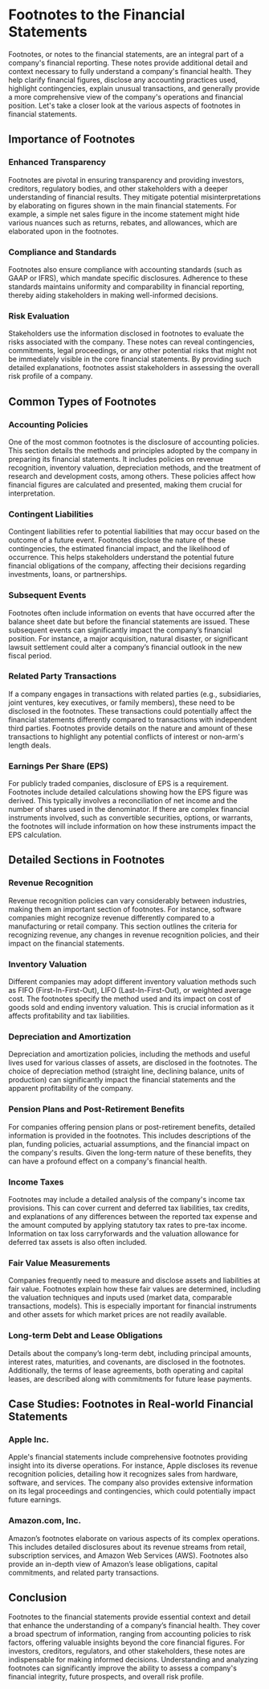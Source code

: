 # Footnotes to the Financial Statements

Footnotes, or notes to the financial statements, are an integral part of a company's financial reporting. These notes provide additional detail and context necessary to fully understand a company's financial health. They help clarify financial figures, disclose any accounting practices used, highlight contingencies, explain unusual transactions, and generally provide a more comprehensive view of the company's operations and financial position. Let's take a closer look at the various aspects of footnotes in financial statements.

## Importance of Footnotes

### Enhanced Transparency

Footnotes are pivotal in ensuring transparency and providing investors, creditors, regulatory bodies, and other stakeholders with a deeper understanding of financial results. They mitigate potential misinterpretations by elaborating on figures shown in the main financial statements. For example, a simple net sales figure in the income statement might hide various nuances such as returns, rebates, and allowances, which are elaborated upon in the footnotes.

### Compliance and Standards

Footnotes also ensure compliance with accounting standards (such as GAAP or IFRS), which mandate specific disclosures. Adherence to these standards maintains uniformity and comparability in financial reporting, thereby aiding stakeholders in making well-informed decisions.

### Risk Evaluation

Stakeholders use the information disclosed in footnotes to evaluate the risks associated with the company. These notes can reveal contingencies, commitments, legal proceedings, or any other potential risks that might not be immediately visible in the core financial statements. By providing such detailed explanations, footnotes assist stakeholders in assessing the overall risk profile of a company.

## Common Types of Footnotes

### Accounting Policies

One of the most common footnotes is the disclosure of accounting policies. This section details the methods and principles adopted by the company in preparing its financial statements. It includes policies on revenue recognition, inventory valuation, depreciation methods, and the treatment of research and development costs, among others. These policies affect how financial figures are calculated and presented, making them crucial for interpretation.

### Contingent Liabilities

Contingent liabilities refer to potential liabilities that may occur based on the outcome of a future event. Footnotes disclose the nature of these contingencies, the estimated financial impact, and the likelihood of occurrence. This helps stakeholders understand the potential future financial obligations of the company, affecting their decisions regarding investments, loans, or partnerships.

### Subsequent Events

Footnotes often include information on events that have occurred after the balance sheet date but before the financial statements are issued. These subsequent events can significantly impact the company’s financial position. For instance, a major acquisition, natural disaster, or significant lawsuit settlement could alter a company’s financial outlook in the new fiscal period.

### Related Party Transactions

If a company engages in transactions with related parties (e.g., subsidiaries, joint ventures, key executives, or family members), these need to be disclosed in the footnotes. These transactions could potentially affect the financial statements differently compared to transactions with independent third parties. Footnotes provide details on the nature and amount of these transactions to highlight any potential conflicts of interest or non-arm's length deals.

### Earnings Per Share (EPS)

For publicly traded companies, disclosure of EPS is a requirement. Footnotes include detailed calculations showing how the EPS figure was derived. This typically involves a reconciliation of net income and the number of shares used in the denominator. If there are complex financial instruments involved, such as convertible securities, options, or warrants, the footnotes will include information on how these instruments impact the EPS calculation.

## Detailed Sections in Footnotes

### Revenue Recognition

Revenue recognition policies can vary considerably between industries, making them an important section of footnotes. For instance, software companies might recognize revenue differently compared to a manufacturing or retail company. This section outlines the criteria for recognizing revenue, any changes in revenue recognition policies, and their impact on the financial statements.

### Inventory Valuation

Different companies may adopt different inventory valuation methods such as FIFO (First-In-First-Out), LIFO (Last-In-First-Out), or weighted average cost. The footnotes specify the method used and its impact on cost of goods sold and ending inventory valuation. This is crucial information as it affects profitability and tax liabilities.

### Depreciation and Amortization

Depreciation and amortization policies, including the methods and useful lives used for various classes of assets, are disclosed in the footnotes. The choice of depreciation method (straight line, declining balance, units of production) can significantly impact the financial statements and the apparent profitability of the company.

### Pension Plans and Post-Retirement Benefits

For companies offering pension plans or post-retirement benefits, detailed information is provided in the footnotes. This includes descriptions of the plan, funding policies, actuarial assumptions, and the financial impact on the company's results. Given the long-term nature of these benefits, they can have a profound effect on a company's financial health.

### Income Taxes

Footnotes may include a detailed analysis of the company's income tax provisions. This can cover current and deferred tax liabilities, tax credits, and explanations of any differences between the reported tax expense and the amount computed by applying statutory tax rates to pre-tax income. Information on tax loss carryforwards and the valuation allowance for deferred tax assets is also often included.

### Fair Value Measurements

Companies frequently need to measure and disclose assets and liabilities at fair value. Footnotes explain how these fair values are determined, including the valuation techniques and inputs used (market data, comparable transactions, models). This is especially important for financial instruments and other assets for which market prices are not readily available.

### Long-term Debt and Lease Obligations

Details about the company’s long-term debt, including principal amounts, interest rates, maturities, and covenants, are disclosed in the footnotes. Additionally, the terms of lease agreements, both operating and capital leases, are described along with commitments for future lease payments.

## Case Studies: Footnotes in Real-world Financial Statements

### Apple Inc.

Apple's financial statements include comprehensive footnotes providing insight into its diverse operations. For instance, Apple discloses its revenue recognition policies, detailing how it recognizes sales from hardware, software, and services. The company also provides extensive information on its legal proceedings and contingencies, which could potentially impact future earnings.

### Amazon.com, Inc.

Amazon’s footnotes elaborate on various aspects of its complex operations. This includes detailed disclosures about its revenue streams from retail, subscription services, and Amazon Web Services (AWS). Footnotes also provide an in-depth view of Amazon’s lease obligations, capital commitments, and related party transactions.

## Conclusion

Footnotes to the financial statements provide essential context and detail that enhance the understanding of a company’s financial health. They cover a broad spectrum of information, ranging from accounting policies to risk factors, offering valuable insights beyond the core financial figures. For investors, creditors, regulators, and other stakeholders, these notes are indispensable for making informed decisions. Understanding and analyzing footnotes can significantly improve the ability to assess a company's financial integrity, future prospects, and overall risk profile.